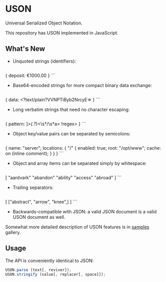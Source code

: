 # USON

Universal Serialized Object Notation.

This repository has USON implemented in JavaScript.

## What's New

  * Unquoted strings (identifiers):

    ```uson
{
  deposit: €1000.00
}
    ```

  * Base64-encoded strings for more compact binary data exchange:

    ```uson
{
  data: <?text/plain?VVNPTiByb2NrcyE=>
}
    ```

  * Long verbatim strings that need no character escaping:

    ```uson
{
  pattern: <!regex
<\s*a[^>]*>(.*?)<\s*/\s*a>
!regex>
}
    ```

  * Object key/value pairs can be separated by semicolons:

    ```uson
{
  name: "server";
  locations: {
    "/" {
      enabled: true;
      root: "/opt/www";
      cache: on (inline comment);
    }
  }
}
    ```

  * Object and array items can be separated simply by whitespace:

    ```uson
[
  "aardvark"
  "abandon"
  "ability"
  "access"
  "abroad"
]
    ```

  * Trailing separators:

    ```uson
[
  ["abstract", "arrow", "knee",]
]
    ```

  * Backwards-compatible with JSON: a valid JSON document is
    a valid USON document as well.

Somewhat more detailed description of USON features is in [samples](https://github.com/garnetius/uson/samples/) gallery.

## Usage

The API is conveniently identical to JSON:

```js
USON.parse (text[, reviver]);
USON.stringify (value[, replacer[, space]]);
```
